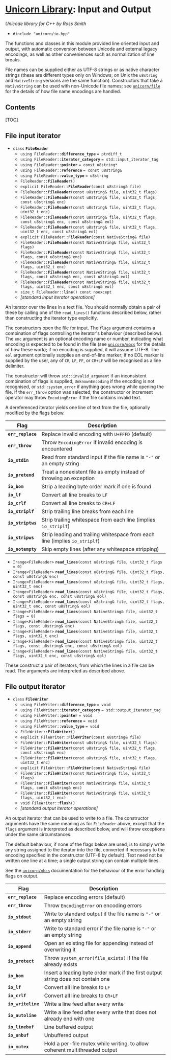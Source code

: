 # [Unicorn Library](index.html): Input and Output #

_Unicode library for C++ by Ross Smith_

* `#include "unicorn/io.hpp"`

The functions and classes in this module provided line oriented input and
output, with automatic conversion between Unicode and external legacy
encodings, as well as other conveniences such as normalization of line breaks.

File names can be supplied either as UTF-8 strings or as native character
strings (these are different types only on Windows; on Unix the `u8string` and
`NativeString` versions are the same function). Constructors that take a
`NativeString` can be used with non-Unicode file names; see
[`unicorn/file`](file.html) for the details of how file name encodings are
handled.

## Contents ##

[TOC]

## File input iterator ##

* `class` **`FileReader`**
    * `using FileReader::`**`difference_type`** `= ptrdiff_t`
    * `using FileReader::`**`iterator_category`** `= std::input_iterator_tag`
    * `using FileReader::`**`pointer`** `= const u8string*`
    * `using FileReader::`**`reference`** `= const u8string&`
    * `using FileReader::`**`value_type`** `= u8string`
    * `FileReader::`**`FileReader`**`()`
    * `explicit FileReader::`**`FileReader`**`(const u8string& file)`
    * `FileReader::`**`FileReader`**`(const u8string& file, uint32_t flags)`
    * `FileReader::`**`FileReader`**`(const u8string& file, uint32_t flags, const u8string& enc)`
    * `FileReader::`**`FileReader`**`(const u8string& file, uint32_t flags, uint32_t enc)`
    * `FileReader::`**`FileReader`**`(const u8string& file, uint32_t flags, const u8string& enc, const u8string& eol)`
    * `FileReader::`**`FileReader`**`(const u8string& file, uint32_t flags, uint32_t enc, const u8string& eol)`
    * `explicit FileReader::`**`FileReader`**`(const NativeString& file)`
    * `FileReader::`**`FileReader`**`(const NativeString& file, uint32_t flags)`
    * `FileReader::`**`FileReader`**`(const NativeString& file, uint32_t flags, const u8string& enc)`
    * `FileReader::`**`FileReader`**`(const NativeString& file, uint32_t flags, uint32_t enc)`
    * `FileReader::`**`FileReader`**`(const NativeString& file, uint32_t flags, const u8string& enc, const u8string& eol)`
    * `FileReader::`**`FileReader`**`(const NativeString& file, uint32_t flags, uint32_t enc, const u8string& eol)`
    * `size_t FileReader::`**`line`**`() const noexcept`
    * _[standard input iterator operations]_

An iterator over the lines in a text file. You should normally obtain a pair
of these by calling one of the `read_lines()` functions described below,
rather than constructing the iterator type explicitly.

The constructors open the file for input. The `flags` argument contains a
combination of flags controlling the  iterator's behaviour (described below).
The `enc` argument is an optional encoding name or number, indicating what
encoding is expected to be found in the file (see [`unicorn/mbcs`](mbcs.html)
for the details of how these work); if no encoding is supplied, it will assume
UTF-8. The `eol` argument optionally supplies an end-of-line marker; if no EOL
marker is supplied by the user, any of `CR`, `LF`, `FF`, or `CR+LF` will be
recognised as a line delimiter.

The constructor will throw `std::invalid_argument` if an inconsistent
combination of flags is supplied, `UnknownEncoding` if the encoding is not
recognised, or `std::system_error` if anything goes wrong while opening the
file. If the `err_throw` option was selected, the constructor or increment
operator may throw `EncodingError` if the file contains invalid text.

A dereferenced iterator yields one line of text from the file, optionally
modified by the flags below.

Flag               | Description
----               | -----------
**`err_replace`**  | Replace invalid encoding with `U+FFFD` (default)
**`err_throw`**    | Throw `EncodingError` if invalid encoding is encountered
**`io_stdin`**     | Read from standard input if the file name is `"-"` or an empty string
**`io_pretend`**   | Treat a nonexistent file as empty instead of throwing an exception
**`io_bom`**       | Strip a leading byte order mark if one is found
**`io_lf`**        | Convert all line breaks to `LF`
**`io_crlf`**      | Convert all line breaks to `CR+LF`
**`io_striplf`**   | Strip trailing line breaks from each line
**`io_striptws`**  | Strip trailing whitespace from each line (implies `io_striplf`)
**`io_stripws`**   | Strip leading and trailing whitespace from each line (implies `io_striplf`)
**`io_notempty`**  | Skip empty lines (after any whitespace stripping)

* `Irange<FileReader>` **`read_lines`**`(const u8string& file, uint32_t flags = 0)`
* `Irange<FileReader>` **`read_lines`**`(const u8string& file, uint32_t flags, const u8string& enc)`
* `Irange<FileReader>` **`read_lines`**`(const u8string& file, uint32_t flags, uint32_t enc)`
* `Irange<FileReader>` **`read_lines`**`(const u8string& file, uint32_t flags, const u8string& enc, const u8string& eol)`
* `Irange<FileReader>` **`read_lines`**`(const u8string& file, uint32_t flags, uint32_t enc, const u8string& eol)`
* `Irange<FileReader>` **`read_lines`**`(const NativeString& file, uint32_t flags = 0)`
* `Irange<FileReader>` **`read_lines`**`(const NativeString& file, uint32_t flags, const u8string& enc)`
* `Irange<FileReader>` **`read_lines`**`(const NativeString& file, uint32_t flags, uint32_t enc)`
* `Irange<FileReader>` **`read_lines`**`(const NativeString& file, uint32_t flags, const u8string& enc, const u8string& eol)`
* `Irange<FileReader>` **`read_lines`**`(const NativeString& file, uint32_t flags, uint32_t enc, const u8string& eol)`

These construct a pair of iterators, from which the lines in a file can be
read. The arguments are interpreted as described above.

## File output iterator ##

* `class` **`FileWriter`**
    * `using FileWriter::`**`difference_type`** `= void`
    * `using FileWriter::`**`iterator_category`** `= std::output_iterator_tag`
    * `using FileWriter::`**`pointer`** `= void`
    * `using FileWriter::`**`reference`** `= void`
    * `using FileWriter::`**`value_type`** `= void`
    * `FileWriter::`**`FileWriter`**`()`
    * `explicit FileWriter::`**`FileWriter`**`(const u8string& file)`
    * `FileWriter::`**`FileWriter`**`(const u8string& file, uint32_t flags)`
    * `FileWriter::`**`FileWriter`**`(const u8string& file, uint32_t flags, const u8string& enc)`
    * `FileWriter::`**`FileWriter`**`(const u8string& file, uint32_t flags, uint32_t enc)`
    * `explicit FileWriter::`**`FileWriter`**`(const NativeString& file)`
    * `FileWriter::`**`FileWriter`**`(const NativeString& file, uint32_t flags)`
    * `FileWriter::`**`FileWriter`**`(const NativeString& file, uint32_t flags, const u8string& enc)`
    * `FileWriter::`**`FileWriter`**`(const NativeString& file, uint32_t flags, uint32_t enc)`
    * `void FileWriter::`**`flush`**`()`
    * _[standard output iterator operations]_

An output iterator that can be used to write to a file. The constructor
arguments have the same meaning as for `FileReader` above, except that the
`flags` argument is interpreted as described below, and will throw exceptions
under the same circumstances.

The default behaviour, if none of the flags below are used, is to simply write
any string assigned to the iterator into the file, converted if necessary to
the encoding specified in the constructor (UTF-8 by default). Text need not be
written one line at a time; a single output string can contain multiple lines.

See the [`unicorn/mbcs`](mbcs.html) documentation for the behaviour of the
error handling flags on output.

Flag                | Description
----                | -----------
**`err_replace`**   | Replace encoding errors (default)
**`err_throw`**     | Throw `EncodingError` on encoding errors
**`io_stdout`**     | Write to standard output if the file name is `"-"` or an empty string
**`io_stderr`**     | Write to standard error if the file name is `"-"` or an empty string
**`io_append`**     | Open an existing file for appending instead of overwriting it
**`io_protect`**    | Throw `system_error(file_exists)` if the file already exists
**`io_bom`**        | Insert a leading byte order mark if the first output string does not contain one
**`io_lf`**         | Convert all line breaks to `LF`
**`io_crlf`**       | Convert all line breaks to `CR+LF`
**`io_writeline`**  | Write a line feed after every write
**`io_autoline`**   | Write a line feed after every write that does not already end with one
**`io_linebuf`**    | Line buffered output
**`io_unbuf`**      | Unbuffered output
**`io_mutex`**      | Hold a per-file mutex while writing, to allow coherent multithreaded output
